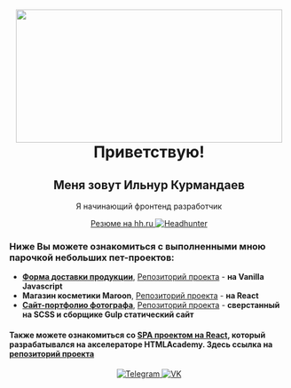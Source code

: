 <div id="header" align="center">
    <h1>
    <img src="https://media.giphy.com/media/QLKSt3wQqlj7a/giphy.gif" width="480" height="240" frameBorder="0"><br/>
        Приветствую!
    </h1>
    <h2>Меня зовут Ильнур Курмандаев</h2>
    <p>Я начинающий фронтенд разработчик</p>
    <a href="https://surgut.hh.ru/applicant/resumes/view?resume=3274d213ff0bc3a53b0039ed1f6d4455376a6c">Резюме на hh.ru
        <img src="https://img.shields.io/badge/Headhunter-red?style=for-the-badge&logo=hh&logoColor=white" alt="Headhunter">
    </a>
</div>

### Ниже Вы можете ознакомиться с выполненными мною парочкой небольших пет-проектов:
- [**Форма доставки продукции**](https://delivery-form.vercel.app/), [Репозиторий проекта](https://github.com/KIlnourik/delivery-form) - **на Vanilla Javascript**
- **Магазин косметики Maroon**, [Репозиторий проекта](https://github.com/KIlnourik/cosmetic-shop) - **на React**
- [**Сайт-портфолио фотографа**](https://kilnourik.github.io/photographer_portfolio/), [Репозиторий проекта](https://github.com/KIlnourik/delivery-form) - **сверстанный на SCSS и сборщике Gulp статический сайт**

#### Также можете ознакомиться со [SPA проектом на React](https://camera-shop-kurmandaev.vercel.app/), который разрабатывался на акселераторе HTMLAcademy. Здесь ссылка на [репозиторий проекта](https://github.com/KIlnourik/camera-shop)

<div id="socials" align="center">
    <a href="https://t.me/KIlnourik">
        <img src="https://img.shields.io/badge/Telegram-blue?style=for-the-badge&logo=telegram&logoColor=white" alt="Telegram">
    </a>
    <a href="https://vk.com/daslegan">
        <img src="https://img.shields.io/badge/Vkontakte-blue?style=for-the-badge&logo=vk&logoColor=white" alt="VK">
    </a>
</div>
